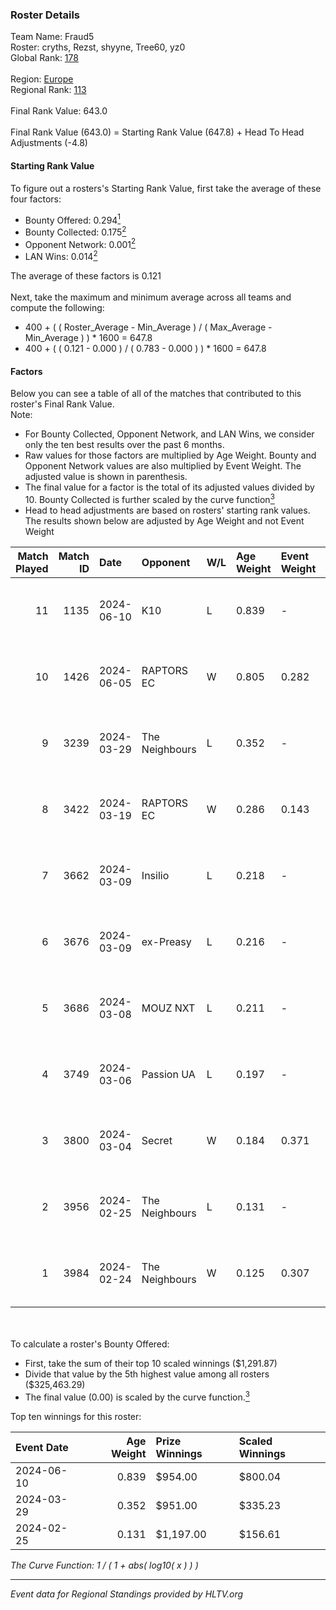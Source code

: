 ### Roster Details<br />
Team Name: Fraud5<br />
Roster: cryths, Rezst, shyyne, Tree60, yz0<br />
Global Rank: [178](../standings_global.md)<br />
<br />
Region: [Europe]( ../standings_europe.md)<br />
Regional Rank: [113]( ../standings_europe.md)<br />
<br />
Final Rank Value:  643.0<br />
<br />
Final Rank Value (643.0) = Starting Rank Value (647.8) + Head To Head Adjustments (-4.8)<br />

#### Starting Rank Value<br />
To figure out a rosters's Starting Rank Value, first take the average of these four factors:<br />
- Bounty Offered: 0.294[<sup>1</sup>](#table2)
- Bounty Collected: 0.175[<sup>2</sup>](#table1)
- Opponent Network: 0.001[<sup>2</sup>](#table1)
- LAN Wins: 0.014[<sup>2</sup>](#table1)

The average of these factors is 0.121<br />
<br />
Next, take the maximum and minimum average across all teams and compute the following:<br />
- 400 + ( ( Roster_Average - Min_Average ) / ( Max_Average - Min_Average ) ) * 1600 = 647.8
- 400 + ( ( 0.121 - 0.000 ) / ( 0.783 - 0.000 ) ) * 1600 = 647.8


#### Factors<br />
Below you can see a table of all of the matches that contributed to this roster's Final Rank Value.<br />
Note:<br />

- For Bounty Collected, Opponent Network, and LAN Wins, we consider only the ten best results over the past 6 months.
- Raw values for those factors are multiplied by Age Weight. Bounty and Opponent Network values are also multiplied by Event Weight. The adjusted value is shown in parenthesis.
- The final value for a factor is the total of its adjusted values divided by 10. Bounty Collected is further scaled by the curve function[<sup>3</sup>](#curveFunction)
- Head to head adjustments are based on rosters' starting rank values. The results shown below are adjusted by Age Weight and not Event Weight
<span id="table1"></span><br />


| Match Played | Match ID | Date       | Opponent       | W/L | Age Weight | Event Weight | Bounty Collected | Opponent Network | LAN Wins  | H2H Adj. | Roster                                |
| -: | -: | :- | :- | :- | :- | :- | :- | :- | :- | -: | :- |
|           11 |     1135 | 2024-06-10 | K10            | L   | 0.839      | -            | -                | -                | -         |   -11.13 | cryths, Rezst, shyyne, Tree60, yz0    |
|           10 |     1426 | 2024-06-05 | RAPTORS EC     | W   | 0.805      | 0.282        | 0.000 (0.000)    | 0.034 (0.008)    | 0 (0.000) |    10.72 | cryths, Rezst, shyyne, Tree60, yz0    |
|            9 |     3239 | 2024-03-29 | The Neighbours | L   | 0.352      | -            | -                | -                | -         |    -4.75 | Kisynergy, Rezst, shyyne, Tree60, yz0 |
|            8 |     3422 | 2024-03-19 | RAPTORS EC     | W   | 0.286      | 0.143        | 0.000 (0.000)    | 0.010 (0.000)    | 0 (0.000) |     2.58 | Kisynergy, Rezst, shyyne, Tree60, yz0 |
|            7 |     3662 | 2024-03-09 | Insilio        | L   | 0.218      | -            | -                | -                | -         |    -1.39 | Rezst, shyyne, SLY, Tree60, yz0       |
|            6 |     3676 | 2024-03-09 | ex-Preasy      | L   | 0.216      | -            | -                | -                | -         |    -2.07 | Rezst, shyyne, SLY, Tree60, yz0       |
|            5 |     3686 | 2024-03-08 | MOUZ NXT       | L   | 0.211      | -            | -                | -                | -         |    -0.67 | Rezst, shyyne, SLY, Tree60, yz0       |
|            4 |     3749 | 2024-03-06 | Passion UA     | L   | 0.197      | -            | -                | -                | -         |    -0.49 | Rezst, shyyne, SLY, Tree60, yz0       |
|            3 |     3800 | 2024-03-04 | Secret         | W   | 0.184      | 0.371        | 0.000 (0.000)    | 0.059 (0.004)    | 0 (0.000) |     2.05 | Rezst, shyyne, SLY, Tree60, yz0       |
|            2 |     3956 | 2024-02-25 | The Neighbours | L   | 0.131      | -            | -                | -                | -         |    -1.85 | Rezst, shyyne, SLY, Tree60, yz0       |
|            1 |     3984 | 2024-02-24 | The Neighbours | W   | 0.125      | 0.307        | 0.003 (0.000)    | 0.035 (0.001)    | 1 (0.125) |     2.18 | Rezst, shyyne, SLY, Tree60, yz0       |

<br />
<span id="table2"></span><br />
To calculate a roster's Bounty Offered:<br />

- First, take the sum of their top 10 scaled winnings ($1,291.87)
- Divide that value by the 5th highest value among all rosters ($325,463.29)
- The final value (0.00) is scaled by the curve function.[<sup>3</sup>](#curveFunction)

Top ten winnings for this roster:<br />

| Event Date | Age Weight | Prize Winnings | Scaled Winnings |
| :- | -: | :- | :- |
| 2024-06-10 |      0.839 | $954.00        | $800.04         |
| 2024-03-29 |      0.352 | $951.00        | $335.23         |
| 2024-02-25 |      0.131 | $1,197.00      | $156.61         |


<span id="curveFunction"></span>_The Curve Function: 1 / ( 1 + abs( log10( x ) ) )_<br />

---
_Event data for Regional Standings provided by HLTV.org_<br />
